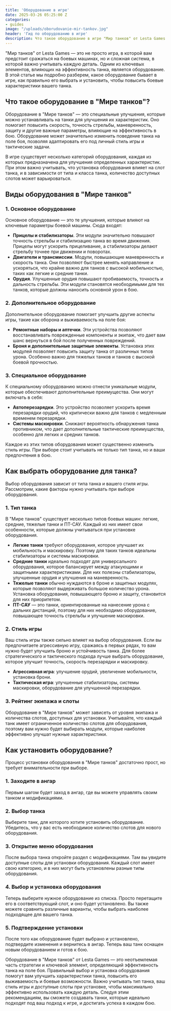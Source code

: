 ```yaml
---
title: 'Оборудование в игре'
date: 2025-03-26 05:25:00 Z
categories:
- guides
image: "/uploads/oborudovanie-mir-tankov.jpg"
header: 'Гид по оборудованию в игре'
description: Что такое оборудование в игре "Мир танков" от Lesta Games: какое бывает, как выбрать и установить оборудование на технику
---
```


"Мир танков" от Lesta Games — это не просто игра, в которой вам предстоит сражаться на боевых машинах, но и сложная система, в которой важно учитывать каждую деталь. Одним из ключевых элементов, влияющих на эффективность танка, является оборудование. В этой статье мы подробно разберем, какое оборудование бывает в игре, как правильно его выбрать и установить, чтобы повысить боевые характеристики вашего танка.

## Что такое оборудование в "Мире танков"?

Оборудование в "Мире танков" — это специальные улучшения, которые можно устанавливать на танки для улучшения их характеристик. Оно помогает повысить скорость, точность стрельбы, маневренность, защиту и другие важные параметры, влияющие на эффективность в бою. Оборудование может значительно изменить поведение танка на поле боя, позволяя адаптировать его под личный стиль игры и тактические задачи.

В игре существует несколько категорий оборудования, каждая из которых предназначена для улучшения определенных характеристик. При этом важно учитывать, что установка оборудования влияет на слот танка, и в зависимости от типа и класса танка, количество доступных слотов может варьироваться.

## Виды оборудования в "Мире танков"

### 1. Основное оборудование

Основное оборудование — это те улучшения, которые влияют на ключевые параметры боевой машины. Сюда входят:

- **Прицелы и стабилизаторы**. Эти модули значительно повышают точность стрельбы и стабилизацию танка во время движения. Прицелы могут ускорить прицеливание, а стабилизаторы делают стрельбу точнее при движении и поворотах.
- **Двигатели и трансмиссии**. Модули, повышающие маневренность и скорость танка. Они позволяют быстрее менять направление и ускоряться, что крайне важно для танков с высокой мобильностью, таких как легкие и средние танки.
- **Орудия**. Улучшенные орудия повышают пробиваемость, точность и дальность стрельбы. Эти модули становятся необходимыми для тех танков, которые должны наносить основной урон в бою.

### 2. Дополнительное оборудование

Дополнительное оборудование помогает улучшить другие аспекты игры, такие как оборона и выживаемость на поле боя:

- **Ремонтные наборы и аптечки**. Эти устройства позволяют восстанавливать поврежденные компоненты и экипаж, что дает вам шанс вернуться в бой после полученных повреждений.
- **Броня и дополнительные защитные элементы**. Установка этих модулей позволяет повысить защиту танка от различных типов урона. Особенно важно для тяжелых танков и танков с высокой боевой прочностью.

### 3. Специальное оборудование

К специальному оборудованию можно отнести уникальные модули, которые обеспечивают дополнительные преимущества. Они могут включать в себя:

- **Автоперезарядки**. Это устройство позволяет ускорить время перезарядки орудий, что критически важно для танков с медленным временем перезарядки.
- **Системы маскировки**. Снижают вероятность обнаружения танка противником, что дает дополнительные тактические преимущества, особенно для легких и средних танков.

Каждое из этих типов оборудования может существенно изменить стиль игры. При выборе стоит учитывать не только тип танка, но и ваши предпочтения в бою.

## Как выбрать оборудование для танка?

Выбор оборудования зависит от типа танка и вашего стиля игры. Рассмотрим, какие факторы нужно учитывать при выборе оборудования.

### 1. Тип танка

В "Мире танков" существует несколько типов боевых машин: легкие, средние, тяжелые танки и ПТ-САУ. Каждый из них имеет свои особенности, которые должны учитываться при установке оборудования.

- **Легкие танки** требуют оборудования, которое улучшает их мобильность и маскировку. Поэтому для таких танков идеальны стабилизаторы и системы маскировки.
- **Средние танки** идеально подходят для универсального оборудования, которое балансирует между атакующими и защитными характеристиками. Для них полезны стабилизаторы, улучшенные орудия и улучшения на маневренность.
- **Тяжелые танки** обычно нуждаются в броне и защитных модулях, которые позволяют выдерживать большое количество урона. Установка оборудования, повышающего броню и защиту, становится для них приоритетом.
- **ПТ-САУ** — это танки, ориентированные на нанесение урона с дальних дистанций, поэтому для них необходимо оборудование, повышающее точность стрельбы и улучшение маскировки.

### 2. Стиль игры

Ваш стиль игры также сильно влияет на выбор оборудования. Если вы предпочитаете агрессивную игру, сражаясь в первых рядах, то вам нужно будет улучшить броню и устойчивость танка. Для более стратегического и тактического подхода лучше выбрать оборудование, которое улучшит точность, скорость перезарядки и маскировку.

- **Агрессивная игра**: улучшение орудий, увеличение мобильности, установка брони.
- **Тактическая игра**: улучшенные стабилизаторы, системы маскировки, оборудование для улучшенной перезарядки.

### 3. Рейтинг экипажа и слоты

Оборудование в "Мире танков" может зависеть от уровня экипажа и количества слотов, доступных для установки. Учитывайте, что каждый танк имеет ограниченное количество слотов для оборудования, поэтому вам нужно будет выбирать модули, которые наиболее эффективно улучшат нужные характеристики.

## Как установить оборудование?

Процесс установки оборудования в "Мире танков" достаточно прост, но требует внимательности при выборе.

### 1. Заходите в ангар

Первым шагом будет заход в ангар, где вы можете управлять своим танком и модификациями.

### 2. Выбор танка

Выберите танк, для которого хотите установить оборудование. Убедитесь, что у вас есть необходимое количество слотов для нового оборудования.

### 3. Открытие меню оборудования

После выбора танка откройте раздел с модификациями. Там вы увидите доступные слоты для установки оборудования. Каждый слот имеет свою категорию, и в них могут быть установлены разные типы оборудования.

### 4. Выбор и установка оборудования

Теперь выберите нужное оборудование из списка. Просто перетащите его в соответствующий слот, и оно будет установлено. Вы также можете сравнить различные варианты, чтобы выбрать наиболее подходящее для вашего танка.

### 5. Подтверждение установки

После того как оборудование будет выбрано и установлено, подтвердите изменения и вернитесь в ангар. Теперь ваш танк оснащен новым оборудованием и готов к бою.

Оборудование в "Мире танков" от Lesta Games — это неотъемлемая часть стратегии и ключевой элемент, определяющий эффективность танка на поле боя. Правильный выбор и установка оборудования помогут вам улучшить характеристики танка, повысить его выживаемость и боевые возможности. Важно учитывать тип танка, ваш стиль игры и доступные слоты при установке, чтобы максимально эффективно использовать каждую деталь. Следуя этим рекомендациям, вы сможете создавать танки, которые идеально подходят под ваш подход к игре, и достигать успеха в каждом бою.
